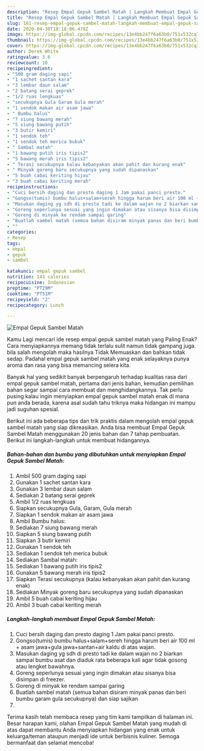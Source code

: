 ```yaml
---
description: "Resep Empal Gepuk Sambel Matah | Langkah Membuat Empal Gepuk Sambel Matah Yang Menggugah Selera"
title: "Resep Empal Gepuk Sambel Matah | Langkah Membuat Empal Gepuk Sambel Matah Yang Menggugah Selera"
slug: 161-resep-empal-gepuk-sambel-matah-langkah-membuat-empal-gepuk-sambel-matah-yang-menggugah-selera
date: 2020-04-30T18:18:06.470Z
image: https://img-global.cpcdn.com/recipes/13e4bb247f6a63b0/751x532cq70/empal-gepuk-sambel-matah-foto-resep-utama.jpg
thumbnail: https://img-global.cpcdn.com/recipes/13e4bb247f6a63b0/751x532cq70/empal-gepuk-sambel-matah-foto-resep-utama.jpg
cover: https://img-global.cpcdn.com/recipes/13e4bb247f6a63b0/751x532cq70/empal-gepuk-sambel-matah-foto-resep-utama.jpg
author: Derek White
ratingvalue: 3.6
reviewcount: 10
recipeingredient:
- "500 gram daging sapi"
- "1 sachet santan kara"
- "3 lembar daun salam"
- "2 batang serai geprek"
- "1/2 ruas lengkuas"
- "secukupnya Gula Garam Gula merah"
- "1 sendok makan air asam jawa"
- " Bumbu halus"
- "7 siung bawang merah"
- "5 siung bawang putih"
- "3 butir kemiri"
- "1 sendok teh"
- "1 sendok teh merica bubuk"
- " Sambal matah"
- "1 bawang putih iris tipis2"
- "5 bawang merah iris tipis2"
- " Terasi secukupnya kalau kebanyakan akan pahit dan kurang enak"
- " Minyak goreng baru secukupnya yang sudah dipanaskan"
- "5 buah cabai keriting hijau"
- "3 buah cabai keriting merah"
recipeinstructions:
- "Cuci bersih daging dan presto daging 1 Jam pakai panci presto."
- "Gongso(tumis) bumbu halus+salam+sereh hingga harum beri air 100 ml + asam jawa+gula jawa+santan+air kaldu di atas wajan."
- "Masukan daging yg sdh di presto tadi ke dalam wajan no 2 biarkan sampai bumbu asat dan diaduk rata beberapa kali agar tidak gosong atau lengket bawahnya."
- "Goreng seperlunya sesuai yang ingin dimakan atau sisanya bisa disimpan di freezer."
- "Goreng di minyak ke rendam sampai garing"
- "Buatlah sambel matah (semua bahan disiram minyak panas dan beri bumbu garam gula secukupnya) dan siap sajikan"
- ""
categories:
- Resep
tags:
- empal
- gepuk
- sambel

katakunci: empal gepuk sambel 
nutrition: 143 calories
recipecuisine: Indonesian
preptime: "PT29M"
cooktime: "PT51M"
recipeyield: "2"
recipecategory: Lunch

---
```



![Empal Gepuk Sambel Matah](https://img-global.cpcdn.com/recipes/13e4bb247f6a63b0/751x532cq70/empal-gepuk-sambel-matah-foto-resep-utama.jpg)

Kamu Lagi mencari ide resep empal gepuk sambel matah yang Paling Enak? Cara menyiapkannya memang tidak terlalu sulit namun tidak gampang juga. bila salah mengolah maka hasilnya Tidak Memuaskan dan bahkan tidak sedap. Padahal empal gepuk sambel matah yang enak selayaknya punya aroma dan rasa yang bisa memancing selera kita.



Banyak hal yang sedikit banyak berpengaruh terhadap kualitas rasa dari empal gepuk sambel matah, pertama dari jenis bahan, kemudian pemilihan bahan segar sampai cara membuat dan menghidangkannya. Tak perlu pusing kalau ingin menyiapkan empal gepuk sambel matah enak di mana pun anda berada, karena asal sudah tahu triknya maka hidangan ini mampu jadi suguhan spesial.


Berikut ini ada beberapa tips dan trik praktis dalam mengolah empal gepuk sambel matah yang siap dikreasikan. Anda bisa membuat Empal Gepuk Sambel Matah menggunakan 20 jenis bahan dan 7 tahap pembuatan. Berikut ini langkah-langkah untuk membuat hidangannya.

<!--inarticleads1-->

##### Bahan-bahan dan bumbu yang dibutuhkan untuk menyiapkan Empal Gepuk Sambel Matah:

1. Ambil 500 gram daging sapi
1. Gunakan 1 sachet santan kara
1. Gunakan 3 lembar daun salam
1. Sediakan 2 batang serai geprek
1. Ambil 1/2 ruas lengkuas
1. Siapkan secukupnya Gula, Garam, Gula merah
1. Siapkan 1 sendok makan air asam jawa
1. Ambil  Bumbu halus:
1. Sediakan 7 siung bawang merah
1. Siapkan 5 siung bawang putih
1. Siapkan 3 butir kemiri
1. Gunakan 1 sendok teh
1. Sediakan 1 sendok teh merica bubuk
1. Sediakan  Sambal matah:
1. Sediakan 1 bawang putih iris tipis2
1. Gunakan 5 bawang merah iris tipis2
1. Siapkan  Terasi secukupnya (kalau kebanyakan akan pahit dan kurang enak)
1. Sediakan  Minyak goreng baru secukupnya yang sudah dipanaskan
1. Ambil 5 buah cabai keriting hijau
1. Ambil 3 buah cabai keriting merah




<!--inarticleads2-->

##### Langkah-langkah membuat Empal Gepuk Sambel Matah:

1. Cuci bersih daging dan presto daging 1 Jam pakai panci presto.
1. Gongso(tumis) bumbu halus+salam+sereh hingga harum beri air 100 ml + asam jawa+gula jawa+santan+air kaldu di atas wajan.
1. Masukan daging yg sdh di presto tadi ke dalam wajan no 2 biarkan sampai bumbu asat dan diaduk rata beberapa kali agar tidak gosong atau lengket bawahnya.
1. Goreng seperlunya sesuai yang ingin dimakan atau sisanya bisa disimpan di freezer.
1. Goreng di minyak ke rendam sampai garing
1. Buatlah sambel matah (semua bahan disiram minyak panas dan beri bumbu garam gula secukupnya) dan siap sajikan
1. 




Terima kasih telah membaca resep yang tim kami tampilkan di halaman ini. Besar harapan kami, olahan Empal Gepuk Sambel Matah yang mudah di atas dapat membantu Anda menyiapkan hidangan yang enak untuk keluarga/teman ataupun menjadi ide untuk berbisnis kuliner. Semoga bermanfaat dan selamat mencoba!
